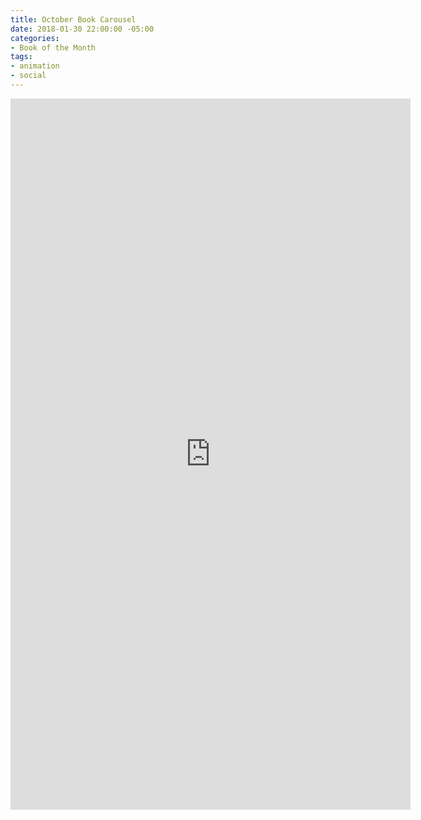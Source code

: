 ```yaml
---
title: October Book Carousel
date: 2018-01-30 22:00:00 -05:00
categories:
- Book of the Month
tags:
- animation
- social
---
```


<div class="video-vertical">
	<iframe src="https://player.vimeo.com/video/253552296?&background=1&loop=1" width="640" height="1138" frameborder="0" webkitallowfullscreen mozallowfullscreen allowfullscreen></iframe>
</div>